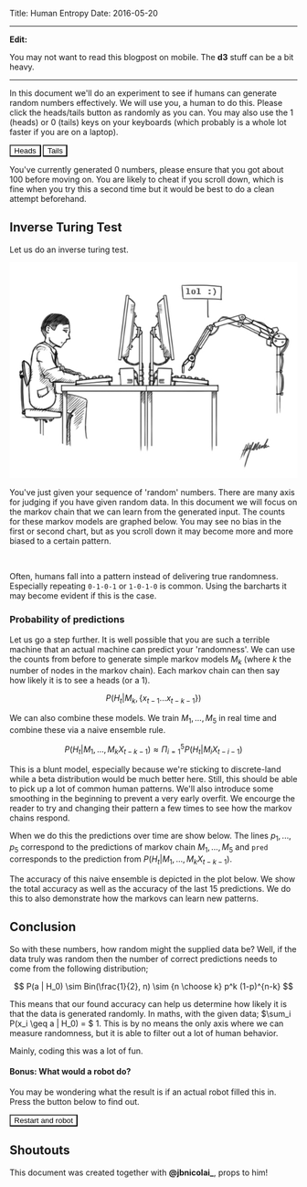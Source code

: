 Title: Human Entropy
Date: 2016-05-20

<link rel="stylesheet" type="text/css" href="/theme/css/c3.css"></link>
<style>
  button.btn{
    background-color: white;
    border-color: black;
  }
</style>
<script src="/theme/js/d3.min.js"></script>
<script src="/theme/js/c3.js"></script>
<script src="/theme/js/redux.js"></script>
<script src="/theme/js/lazy.js"></script>
<script src="/theme/js/lodash.js"></script>
<hr>

**Edit:**

You may not want to read this blogpost on mobile. The **d3** stuff can be a bit heavy.</blockquote>

<hr>

In this document we'll do an experiment to see if humans can generate random numbers effectively. We will use you, a human to do this. Please click the heads/tails button as randomly as you can. You may also use the 1 (heads) or 0 (tails) keys on your keyboards (which probably is a whole lot faster if you are on a laptop).

<div id="chart"></div>

<button class="btn btn-default btn-block btn-lg" id="heads">Heads</button>
<button class="btn btn-block btn-lg" id="tails">Tails</button>

You've currently generated <span class="num_items">0</span> numbers, please ensure that you got about 100 before moving on. You are likely to cheat if you scroll down, which is fine when you try this a second time but it would be best to do a clean attempt beforehand.

## Inverse Turing Test

Let us do an inverse turing test.

![](/theme/images/turing.jpg)

You've just given your sequence of 'random' numbers. There are many axis for judging if you have given random data. In this document we will focus on the markov chain that we can learn from the generated input. The counts for these markov models are graphed below. You may see no bias in the first or second chart, but as you scroll down it may become more and more biased to a certain pattern.

<div id="container"></div>

<br>

Often, humans fall into a pattern instead of delivering true randomness. Especially repeating `0-1-0-1` or `1-0-1-0` is common. Using the barcharts it may become evident if this is the case. 

<h3>Probability of predictions</h3>

Let us go a step further. It is well possible that you are such a terrible machine that an actual machine can predict your 'randomness'. We can use the counts from before to generate simple markov models $M_k$ (where $k$ the number of nodes in the markov chain). Each markov chain can then say how likely it is to see a heads (or a 1).

$$ P(H_t | M_k,  \{x_{t-1} ... x_{t-k-1}\}) $$

We can also combine these models. We train $M_1,...,M_5$ in real time and combine these via a naive ensemble rule.

$$ P(H_t | M_1,...,M_k X_{t-k-1}) \approx \Pi_{i=1}^5 P(H_t | M_i X_{t-i-1}) $$

This is a blunt model, especially because we're sticking to discrete-land while a beta distribution would be much better here. Still, this should be able to pick up a lot of common human patterns. We'll also introduce some smoothing in the beginning to prevent a very early overfit. We encourge the reader to try and changing their pattern a few times to see how the markov chains respond. 

When we do this the predictions over time are show below. The lines $p_1, ..., p_5$ correspond to the predictions of markov chain $M_1,...,M_5$ and `pred` corresponds to the prediction from $P(H_t | M_1,...,M_k X_{t-k-1})$. 

<div id="preds"></div>

The accuracy of this naive ensemble is depicted in the plot below. We show the total accuracy as well as the accuracy of the last 15 predictions. We do this to also demonstrate how the markovs can learn new patterns.

<div id="acc"></div>

## Conclusion

So with these numbers, how random might the supplied data be? Well, if the data truly was random then the number of correct predictions needs to come from the following distribution;

$$ P(a | H_0) \sim Bin(\frac{1}{2}, n) \sim {n \choose k} p^k (1-p)^{n-k} $$

This means that our found accuracy can help us determine how likely it is that the data is generated randomly. In maths, with the given data; $\sum_i P(x_i \geq a | H_0) = $ <span class="metric">1</span>. This is by no means the only axis where we can measure randomness, but it is able to filter out a lot of human behavior. 

Mainly, coding this was a lot of fun. 

#### Bonus: What would a robot do?

You may be wondering what the result is if an actual robot filled this in. Press the button below to find out.

<button class="btn btn-block btn-lg" id="robot-go">Restart and robot</button>

## Shoutouts

This document was created together with **@jbnicolai_**, props to him!

<script>
const counter = (state = [], action) => {
  switch (action.type) {
    case '0':
      state.push(0)
      return state
    case '1':
      state.push(1)
      return state
    case 'reset':
      return []
    default:
      return state;
  }
};

const predictor = (state = [], action) => {
  switch (action.type){
    case 'predict':
      res = state.pop()
      var totalCorrect = d3.sum(state.map(function(d){return d.correct}))
      var len = state.length
      var lag = 15
      var currentState = state.slice(Math.max(len - lag, 0))
      var recentCorrect = d3.sum(currentState.map(function(d){return d.correct}))
      if (res) {
        res['v'] = _.last(rawInputStore.getState())
        res['correct'] = res['v'] == Math.round(res['pred'])
        res['cumacc'] = (totalCorrect + res['correct'])/(state.length + 1)
        res['curacc'] = (recentCorrect + res['correct'])/(currentState.length + 1)
        state.push(res)
      }
      state.push(predictCurrent())
      return state
    case 'reset':
      return []
    default:
      return state
  }
}

const { createStore } = Redux;
const rawInputStore = createStore(counter);
const predictionStore = createStore(predictor);

function calcAllPairs(len){
  var args = [ len > 0 ? ["1", "0"] : []]
  for (var i = 0; i < len - 1; i++) {
    args.push([",1", ",0"]);
  }

  var base = _.reduce(args, function(a,b){
    return _.flatten(_.map(a, function(x){
      return _.map(b, function(y){
        return x.concat([y]);
      });
    }), true);
  }, [[]]);

  return base.map(function(d){ return [d, 0]})
}

const NUM_CHARTS = 5
const PAIRS = d3.range(NUM_CHARTS + 1).map(calcAllPairs)
  .map(function(d){return _.object(d)})

const render = function(){
  d3.select('.num_items').text(rawInputStore.getState().length);
};

const markov = function(rank){
  return Lazy(rawInputStore.getState())
  .consecutive(rank)
  .countBy(function(d){return d})
  .toArray()
}

const lastFlips = function(n){
  return Lazy(rawInputStore.getState()).last(n).toArray()
}

const prob = function(rank, outcome='1'){
  const lastF = lastFlips(rank - 1)
  const past = lastF.join(',')
  const mk = markov(rank)
  const nextProbs = _.object(_.filter(mk, function(d){return d[0].indexOf(past) == 0}))
  var res = _.pick(nextProbs, function(v, k){
    return _.endsWith(k, outcome)
  })
  const outcomeP = 5 + (nextProbs[lastF.concat([outcome]).join(',')] || 0)
  const notOutcomeP = 5 + (nextProbs[lastF.concat([outcome == '0' ? '1' : '0'].join(','))] || 0)
  return outcomeP / (outcomeP + notOutcomeP)
}

const predictCurrent = function(){
  res = {
    'i' : rawInputStore.getState().length,
    'p1': prob(1),
    'p2': prob(2),
    'p3': prob(3),
    'p4': prob(4),
    'p5': prob(5)
  }
  l1 = res['p1'] * res['p2'] * res['p3'] * res['p4'] * res['p5']
  l0 = (1- res['p1']) * (1- res['p2']) * (1- res['p3']) * (1- res['p4']) * (1- res['p5'])
  res['pred'] = l1/(l0 + l1)
  return res
}

const getData = function(rank){
  var state_map = PAIRS[rank]
  if(rawInputStore.getState().length > rank){
    state_map = _.extend({}, state_map, _.object(markov(rank)))
  }

  const mk = Object.keys(state_map).map(
    function(k){return [k, state_map[k]]}
  )
  const sum = _.reduce(mk, function(x,y){return x + y[1]}, 0) || 1
  return _.sortBy(mk.map(function(d){return {'pattern': d[0], 'freq': d[1]/sum}}), 'pattern')
}


rawInputStore.subscribe(render);
rawInputStore.subscribe(markov);
rawInputStore.subscribe(function(){ predictionStore.dispatch({type: 'predict'}) } );

render();

d3.select("body").on("keydown", function(){
  const type = ({ 49: '1', 48: '0'})[d3.event.keyCode]
  if (type) {
    rawInputStore.dispatch({'type': type})
  }
})

d3.select("button#heads").on("click", function(){
    rawInputStore.dispatch({ type: '1' });
})

d3.select("button#tails").on("click", function(){
    rawInputStore.dispatch({ type: '0' });
})

d3.select("button#robot-go").on("click", function(){
  var count = 100
  rawInputStore.dispatch({type: 'reset'})
  predictionStore.dispatch({type: 'reset'})
  var tick = function(){
    count--;
    rawInputStore.dispatch({ type: Math.random() < 0.5 ? '1' : '0' });
    if (count > 0) {
      setTimeout(tick, 10)
    }
  }

  tick();
})

var genHist = function(cssLoc, rank){
  return c3.generate({
    bindto: cssLoc,
    data: {
      json: getData(rank),
      keys: {
        x: 'pattern',
        value: ['freq'],
      },
      type: 'bar'
    },
    axis: {
      x: {
        type: 'category'
      }
    },
    bar:{
      width:{
        ratio: 0.9
      }
    },
    size: {
      height: 200
    },
    transition: {
      duration: 250
    },
    legend: {
      show: false
    }
  });
}

var genChart = function(cssLoc, colnames, height = 400){
  return c3.generate({
    bindto: cssLoc,
    data: {
      json: predictionStore.getState(),
      keys: {
        x: 'i',
        value: colnames,
      },
    },
    point:{
      show: false
    },
    size: {
      height: height
    },
    transition: {
      duration: 250
    },
    axis: {
      y:{
        min:0,
        max:1
      }
    }
  });
}

var predChart = genChart("#preds", ['p1', 'p2', 'p3', 'p4', 'p5', 'pred'])
var accChart = genChart("#acc", ['cumacc', 'curacc'], 200)

predictionStore.subscribe(_.throttle(function () {
  var state = predictionStore.getState();
  predChart.load({'json': state, keys: {  x: 'i', value: ['p1', 'p2', 'p3', 'p4', 'p5', 'pred'] } });
  accChart.load({'json': state, keys: {  x: 'i', value: ['cumacc', 'curacc'] } });
}, 250, {leading: true}))

charts = [];

var initCharts = function(num){
  for (let i = 1; i <= num; i++) {
    d3.select('#container')
      .append('h5').text('Counts, Markov chainsize = ' + i).append('br')

    var newDiv = d3.select('#container').append('div').attr('id', 'markov' + i)
    setTimeout(function () {
      var chart = genHist('#markov' + i, i)
      charts.push(chart)
      rawInputStore.subscribe(_.throttle(function(){
        chart.load({'json': getData(i), keys: {x: 'pattern', value: ['freq']} })},
        250,
        { leading: true}));
    })
  }
}

initCharts(NUM_CHARTS)

var choose = function(n, k){
    if(k == 0){
      return 1
    }
    return (n * choose(n - 1, k - 1)) / k
}

var accLikelihood = function(numCorrect, numGenerated){
  var probs = d3.range(numCorrect, numGenerated+1)
    .map(function(d,i,l){return choose(numGenerated, d) * Math.pow(0.5, numGenerated)})
  return d3.sum(probs)
}

predictionStore.subscribe(function(){
  var accValues = predictionStore.getState().map(function(d){return d.correct})
  var metric = accLikelihood(d3.sum(accValues), Math.max(1, accValues.length - 1))
  d3.select('span.metric').text(d3.round(metric, 8))
})
</script>
